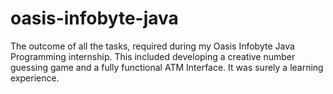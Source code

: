 # oasis-infobyte-java
The outcome of all the tasks, required during my Oasis Infobyte Java Programming internship. This included developing a creative number guessing game and a fully functional ATM Interface. It was surely a learning experience.
